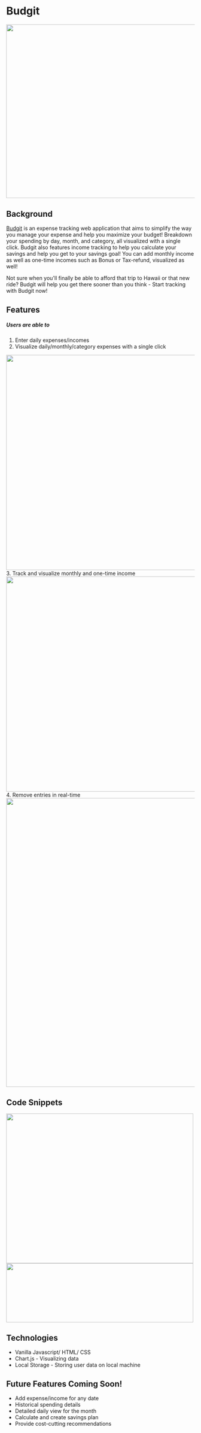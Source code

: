# Budgit
<div align="center">
  <img width="650" height="464.45" src="https://github.com/hannnmc/Budgit/blob/main/assets/images/Budgit_production_main.png">
</div>

## Background

<a href="https://hannnmc.github.io/Budgit/#">Budgit</a> is an expense tracking web application that aims to simplify the way you manage your expense and help you maximize your budget! Breakdown your spending by day, month, and category, all visualized with a single click. Budgit also features income tracking to help you calculate your savings and help you get to your savings goal! You can add monthly income as well as one-time incomes such as Bonus or Tax-refund, visualized as well!

Not sure when you'll finally be able to afford that trip to Hawaii or that new ride? Budgit will help you get there sooner than you think - Start tracking with Budgit now!

## Features

##### Users are able to
1. Enter daily expenses/incomes
2. Visualize daily/monthly/category expenses with a single click
  <img width="800" height="575" src="https://github.com/hannnmc/Budgit/blob/main/assets/images/add_expense.gif">
3. Track and visualize monthly and one-time income
<img width="800" height="575" src="https://github.com/hannnmc/Budgit/blob/main/assets/images/add_income.gif">
4. Remove entries in real-time
<img width="800" height="772" src="https://github.com/hannnmc/Budgit/blob/main/assets/images/remove_entries.gif">

## Code Snippets
<img width="500" height="400" src="https://github.com/hannnmc/Budgit/blob/main/assets/images/add_row.png">
<img width="500" height="157.3" src="https://github.com/hannnmc/Budgit/blob/main/assets/images/retrieve_daily.png">

## Technologies

- Vanilla Javascript/ HTML/ CSS
- Chart.js - Visualizing data
- Local Storage - Storing user data on local machine

## Future Features Coming Soon!

- Add expense/income for any date
- Historical spending details
- Detailed daily view for the month
- Calculate and create savings plan
- Provide cost-cutting recommendations
